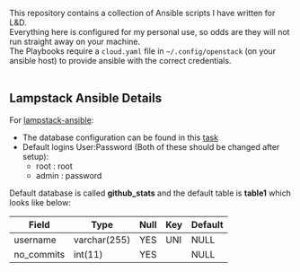This repository contains a collection of Ansible scripts I have written for L&D.<br>
Everything here is configured for my personal use, so odds are they will not run straight away on your machine.<br>
The Playbooks require a `cloud.yaml` file in `~/.config/openstack` (on your ansible host) to provide ansible with the correct credentials. <br>
<br>
## Lampstack Ansible Details<br>
For [lampstack-ansible](lampstack-ansible):<br>
- The database configuration can be found in this [task](lampstack-ansible/roles/mariadb_config/tasks/main.yaml)<br>
- Default logins User:Password (Both of these should be changed after setup): <br>
    - root : root<br>
    - admin : password<br>

Default database is called **github_stats** and the default table is **table1** which looks like below:<br>

| Field      | Type         | Null | Key | Default |
|------------|--------------|------|-----|---------|
| username   | varchar(255) | YES  | UNI | NULL    |
| no_commits | int(11)      | YES  |     | NULL    |